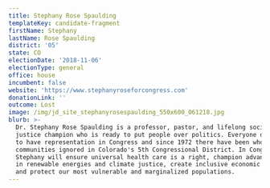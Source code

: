 ```yaml
---
title: Stephany Rose Spaulding
templateKey: candidate-fragment
firstName: Stephany
lastName: Rose Spaulding
district: '05'
state: CO
electionDate: '2018-11-06'
electionType: general
office: house
incumbent: false
website: 'https://www.stephanyroseforcongress.com'
donationLink: ''
outcome: Lost
image: /img/jd_site_stephanyrosespaulding_550x600_061218.jpg
blurb: >-
  Dr. Stephany Rose Spaulding is a professor, pastor, and lifelong social
  justice champion who is ready to put people over politics. Everyone deserves
  to have representation in Congress and since 1972 there have been whole
  communities ignored in Colorado's 5th Congressional District. In Congress,
  Stephany will ensure universal health care is a right, champion advancements
  in renewable energies and climate justice, create inclusive economic policies,
  and protect our most vulnerable and marginalized populations.
---
```


